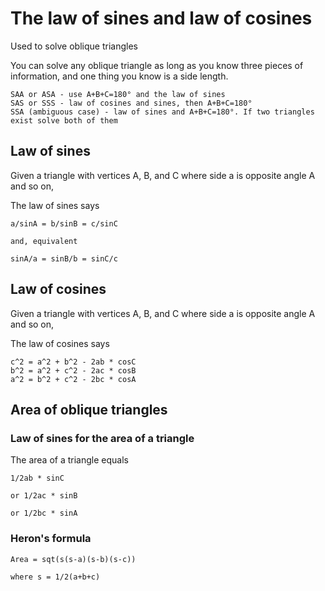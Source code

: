 # The law of sines and law of cosines

Used to solve oblique triangles

You can solve any oblique triangle as long as you know three pieces of information, and one thing you know
is a side length.

```
SAA or ASA - use A+B+C=180° and the law of sines
SAS or SSS - law of cosines and sines, then A+B+C=180°
SSA (ambiguous case) - law of sines and A+B+C=180°. If two triangles exist solve both of them
```

## Law of sines

Given a triangle with vertices A, B, and C where side a is opposite angle A and so on,

The law of sines says

```
a/sinA = b/sinB = c/sinC

and, equivalent

sinA/a = sinB/b = sinC/c
```

## Law of cosines

Given a triangle with vertices A, B, and C where side a is opposite angle A and so on,

The law of cosines says

```
c^2 = a^2 + b^2 - 2ab * cosC
b^2 = a^2 + c^2 - 2ac * cosB
a^2 = b^2 + c^2 - 2bc * cosA
```

## Area of oblique triangles

### Law of sines for the area of a triangle

The area of a triangle equals

```
1/2ab * sinC

or 1/2ac * sinB

or 1/2bc * sinA
```

### Heron's formula

```
Area = sqt(s(s-a)(s-b)(s-c))

where s = 1/2(a+b+c)
```
